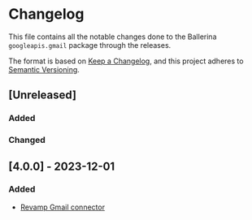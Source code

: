# Changelog

This file contains all the notable changes done to the Ballerina `googleapis.gmail` package through the releases.

The format is based on [Keep a Changelog](https://keepachangelog.com/en/1.0.0/),
and this project adheres to [Semantic Versioning](https://semver.org/spec/v2.0.0.html).

## [Unreleased]

### Added

### Changed

## [4.0.0] - 2023-12-01

### Added

- [Revamp Gmail connector](https://github.com/ballerina-platform/ballerina-library/issues/4874)

